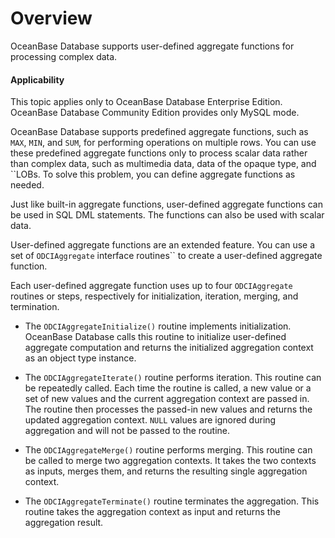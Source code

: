Overview
=======================

OceanBase Database supports user-defined aggregate functions for processing complex data.

<main id="notice" >
    <h4>Applicability</h4>
    <p>This topic applies only to OceanBase Database Enterprise Edition. OceanBase Database Community Edition provides only MySQL mode. </p>
  </main>

OceanBase Database supports predefined aggregate functions, such as `MAX`, `MIN`, and `SUM`, for performing operations on multiple rows. You can use these predefined aggregate functions only to process scalar data rather than complex data, such as multimedia data, data of the opaque type, and ``LOBs. To solve this problem, you can define aggregate functions as needed.

Just like built-in aggregate functions, user-defined aggregate functions can be used in SQL DML statements. The functions can also be used with scalar data.

User-defined aggregate functions are an extended feature. You can use a set of `ODCIAggregate` interface routines`` to create a user-defined aggregate function.

Each user-defined aggregate function uses up to four `ODCIAggregate` routines or steps, respectively for initialization, iteration, merging, and termination.

* The `ODCIAggregateInitialize()` routine implements initialization. OceanBase Database calls this routine to initialize user-defined aggregate computation and returns the initialized aggregation context as an object type instance.



* The `ODCIAggregateIterate()` routine performs iteration. This routine can be repeatedly called. Each time the routine is called, a new value or a set of new values and the current aggregation context are passed in. The routine then processes the passed-in new values and returns the updated aggregation context. `NULL` values are ignored during aggregation and will not be passed to the routine.



* The `ODCIAggregateMerge()` routine performs merging. This routine can be called to merge two aggregation contexts. It takes the two contexts as inputs, merges them, and returns the resulting single aggregation context.



* The `ODCIAggregateTerminate()` routine terminates the aggregation. This routine takes the aggregation context as input and returns the aggregation result.





